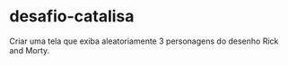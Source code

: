 # desafio-catalisa
Criar uma tela que exiba aleatoriamente 3 personagens do desenho Rick and Morty.
